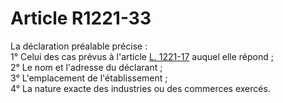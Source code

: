 # Article R1221-33

  
La déclaration préalable précise :   
1° Celui des cas prévus à l'article [L. 1221-17][1] auquel elle répond ;   
2° Le nom et l'adresse du déclarant ;   
3° L'emplacement de l'établissement ;   
4° La nature exacte des industries ou des commerces exercés.

 [1]: /affichCodeArticle.do?cidTexte=LEGITEXT000006072050&idArticle=LEGIARTI000006900857&dateTexte=&categorieLien=cid